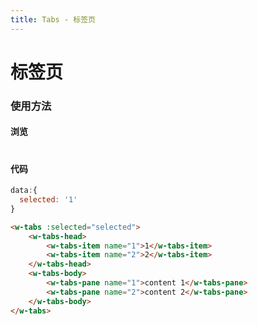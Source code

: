 ```yaml
---
title: Tabs - 标签页
---
```

# 标签页

### 使用方法

#### 浏览
#
<ClientOnly>
<tabs-demos></tabs-demos>
</ClientOnly>

#### 代码

``` js
data:{
  selected: '1'
}
```

``` html
<w-tabs :selected="selected">
    <w-tabs-head>
        <w-tabs-item name="1">1</w-tabs-item>
        <w-tabs-item name="2">2</w-tabs-item>
    </w-tabs-head>
    <w-tabs-body>
        <w-tabs-pane name="1">content 1</w-tabs-pane>
        <w-tabs-pane name="2">content 2</w-tabs-pane>
    </w-tabs-body>
</w-tabs>
```
